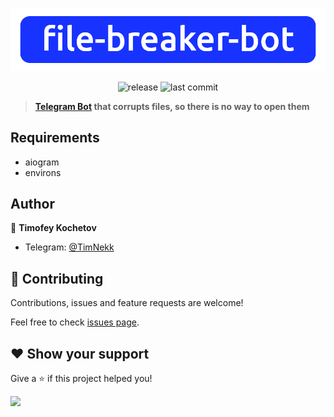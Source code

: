 ![logo](assets/logo.png)

<p align="center">
  <img src="https://img.shields.io/github/v/release/timnekk/file-breaker-bot?style=flat" alt="release"/>
  <img src="https://img.shields.io/github/last-commit/timnekk/file-breaker-bot?style=flat" alt="last commit"/>
</p>

>**[Telegram Bot](https://t.me/FileBreakerBot) that corrupts files, so there is no way to open them**

## Requirements
* aiogram
* environs

## Author
👤 **Timofey Kochetov**

* Telegram: [@TimNekk](https://t.me/TimNekk)

## 🤝 Contributing
Contributions, issues and feature requests are welcome!

Feel free to check [issues page](https://github.com/TimNekk/file-breaker-bot/issues).

## ❤️ Show your support

Give a ⭐️ if this project helped you!

<a href="https://www.buymeacoffee.com/timnekk"><img src="https://img.buymeacoffee.com/button-api/?text=Buy me an Education&emoji=👨‍🎓&slug=timnekk&button_colour=1833ff&font_colour=ffffff&font_family=Lato&outline_colour=ffffff&coffee_colour=FFDD00"></a>